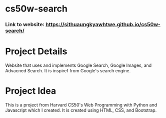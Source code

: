 # cs50w-search

### Link to website: <https://sithuaungkyawhtwe.github.io/cs50w-search/>

# Project Details
Website that uses and implements Google Search, Google Images, and Advacned Search. It is inspiref from Google's search engine.
<br>

# Project Idea
This is a project from Harvard CS50's Web Programming with Python and Javascript which I created. It is created using HTML, CSS, and Bootstrap.
